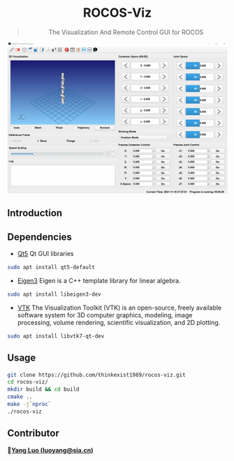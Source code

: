 <!--
 Copyright (c) 2021 'Yang Luo, luoyang@sia.cn'
 
 This software is released under the MIT License.
 https://opensource.org/licenses/MIT
-->

<div align="center">
  <h1>ROCOS-Viz</h1>
  <blockquote> The Visualization And Remote Control GUI for ROCOS </blockquote>
</div>

![rocos-viz](./res/rocos-viz.gif)

## Introduction

## Dependencies

- [Qt5](https://www.qt.io/cn) Qt GUI libraries

```bash
sudo apt install qt5-default
```

- [Eigen3](http://eigen.tuxfamily.org/index.php?title=Main_Page) Eigen is a C++ template library for linear algebra.

```bash
sudo apt install libeigen3-dev
```

- [VTK](https://vtk.org/) The Visualization Toolkit (VTK) is an open-source, freely available software system for 3D computer graphics, modeling, image processing, volume rendering, scientific visualization, and 2D plotting.

```bash
sudo apt install libvtk7-qt-dev
```

## Usage

```bash
git clone https://github.com/thinkexist1989/rocos-viz.git
cd rocos-viz/
mkdir build && cd build
cmake ..
make -j`nproc`
./rocos-viz
```

## Contributor

:bust_in_silhouette:[**Yang Luo (luoyang@sia.cn)**](mailto:luoyang@sia.cn)